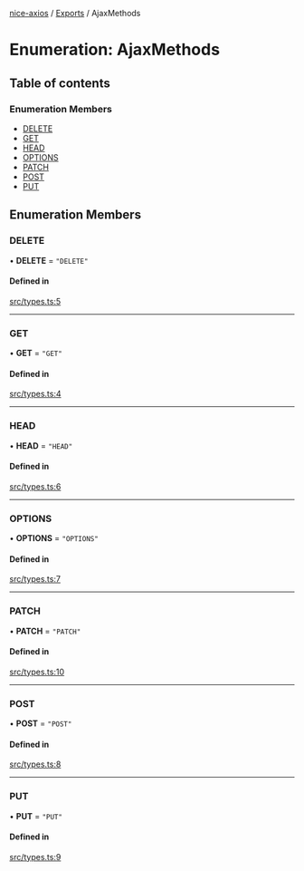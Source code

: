 [nice-axios](../README.md) / [Exports](../modules.md) / AjaxMethods

# Enumeration: AjaxMethods

## Table of contents

### Enumeration Members

- [DELETE](AjaxMethods.md#delete)
- [GET](AjaxMethods.md#get)
- [HEAD](AjaxMethods.md#head)
- [OPTIONS](AjaxMethods.md#options)
- [PATCH](AjaxMethods.md#patch)
- [POST](AjaxMethods.md#post)
- [PUT](AjaxMethods.md#put)

## Enumeration Members

### DELETE

• **DELETE** = ``"DELETE"``

#### Defined in

[src/types.ts:5](https://github.com/sixdjango/nice-axios/blob/1789957/src/types.ts#L5)

___

### GET

• **GET** = ``"GET"``

#### Defined in

[src/types.ts:4](https://github.com/sixdjango/nice-axios/blob/1789957/src/types.ts#L4)

___

### HEAD

• **HEAD** = ``"HEAD"``

#### Defined in

[src/types.ts:6](https://github.com/sixdjango/nice-axios/blob/1789957/src/types.ts#L6)

___

### OPTIONS

• **OPTIONS** = ``"OPTIONS"``

#### Defined in

[src/types.ts:7](https://github.com/sixdjango/nice-axios/blob/1789957/src/types.ts#L7)

___

### PATCH

• **PATCH** = ``"PATCH"``

#### Defined in

[src/types.ts:10](https://github.com/sixdjango/nice-axios/blob/1789957/src/types.ts#L10)

___

### POST

• **POST** = ``"POST"``

#### Defined in

[src/types.ts:8](https://github.com/sixdjango/nice-axios/blob/1789957/src/types.ts#L8)

___

### PUT

• **PUT** = ``"PUT"``

#### Defined in

[src/types.ts:9](https://github.com/sixdjango/nice-axios/blob/1789957/src/types.ts#L9)
